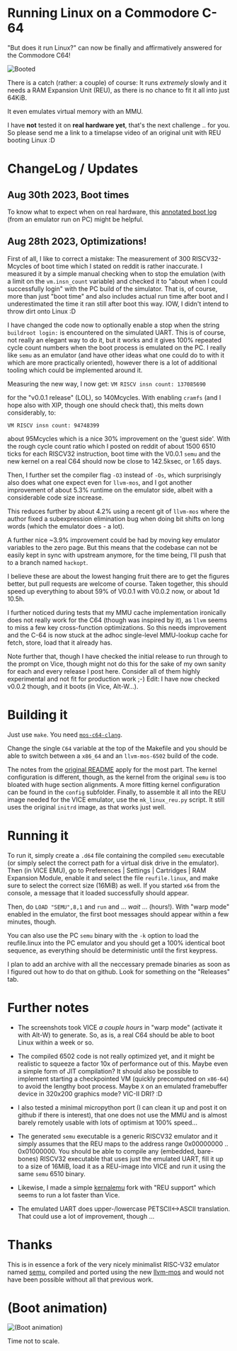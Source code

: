 # Running Linux on a Commodore C-64

"But does it run Linux?" can now be finally and affirmatively answered for the Commodore C64!

![Booted](booted.jpeg)

There is a catch (rather: a couple) of course: It runs *extremely* slowly and it needs a RAM Expansion Unit (REU), as there is no chance to fit it all into just 64KiB.

It even emulates virtual memory with an MMU.

I have **not** tested it on **real hardware yet**, that's the next challenge .. for you. So please send me a link to a timelapse video of an original unit with REU booting Linux :D

# ChangeLog / Updates

## Aug 30th 2023, Boot times

To know what to expect when on real hardware, this [annotated boot
log](boot_times.md) (from an emulator run on PC) might be helpful.

## Aug 28th 2023, Optimizations!

First of all, I like to correct a mistake: The measurement of 300
RISCV32-Mcycles of boot time which I stated on reddit is rather
inaccurate. I measured it by a simple manual checking when to stop the
emulation (with a limit on the `vm.insn_count` variable) and checked
it to "about when I could successfully login" with the PC build of the
simulator. That is, of course, more than just "boot time" and also
includes actual run time after boot and I underestimated the time it
ran still after boot this way. IOW, I didn't intend to throw
dirt onto Linux :D

I have changed the code now to optionally enable a stop when the
string `buildroot login:` is encountered on the simulated UART. This
is of course, not really an elegant way to do it, but it works and it
gives 100% repeated cycle count numbers when the boot process is
emulated on the PC. I really like `semu` as an emulator (and have other
ideas what one could do to with it which are more practically
oriented), however there is a lot of additional tooling which could be
implemented around it.

Measuring the new way, I now get:
`
VM RISCV insn count: 137085690
`

for the "v0.0.1 release" (LOL), so 140Mcycles. With enabling `cramfs`
(and I hope also with XIP, though one should check that), this melts
down considerably, to:

`
VM RISCV insn count: 94748399
`

about 95Mcycles which is a nice 30% improvement on the 'guest
side'. With the rough cycle count ratio which I posted on reddit of
about 1500 6510 ticks for each RISCV32 instruction, boot time with the
V0.0.1 `semu` and the new kernel on a real C64 should now be close to
142.5ksec, or 1.65 days.

Then, I further set the compiler flag `-O3` instead of `-Os`, which
surprisingly also does what one expect even for `llvm-mos`, and I got
another improvement of about 5.3% runtime on the emulator side, albeit
with a considerable code size increase.

This reduces further by about 4.2% using a recent git of `llvm-mos`
where the author fixed a subexpression elimination bug when doing bit
shifts on long words (which the emulator does - a lot).

A further nice ~3.9% improvement could be had by moving key emulator
variables to the zero page. But this means that the codebase can not
be easily kept in sync with upstream anymore, for the time being, I'll
push that to a branch named `hackopt`.

I believe these are about the lowest hanging fruit there are to get
the figures better, but pull requests are welcome of course. Taken
together, this should speed up everything to about 59% of V0.0.1 with
V0.0.2 now, or about 1d 10.5h.

I further noticed during tests that my MMU cache implementation
ironically does not really work for the C64 (though was inspired by
it), as `llvm` seems to miss a few key cross-function
optimizations. So this needs improvement and the C-64 is now stuck at
the adhoc single-level MMU-lookup cache for fetch, store, load that it
already has.

Note further that, though I have checked the initial release to run
through to the prompt on Vice, though might not do this for the sake
of my own sanity for each and every release I post here. Consider all
of them highly experimental and not fit for production work ;-) Edit:
I have now checked v0.0.2 though, and it boots (in Vice, Alt-W...).

# Building it

Just use `make`. You need [`mos-c64-clang`](https://github.com/llvm-mos/).

Change the single `C64` variable at the top of the Makefile and you should be able to switch between a `x86_64` and an `llvm-mos-6502` build of the code.

The notes from the [original README](README.original.md) apply for the most part. The kernel configuration is different, though, as the kernel from the original `semu` is too bloated with huge section alignments. A more fitting kernel configuration can be found in the `config` subfolder. Finally, to assemble it all into the REU image needed for the VICE emulator, use the `mk_linux_reu.py` script. It still uses the original `initrd` image, as that works just well.

# Running it

To run it, simply create a `.d64` file containing the compiled `semu` executable (or simply select the correct path for a virtual disk drive in the emulator). Then (in VICE EMU), go to Preferences | Settings | Cartridges | RAM Expansion Module, enable it and select the file `reufile.linux`, and make sure to select the correct size (16MiB) as well. If you started `x64` from the console, a message that it loaded successfully should appear.

Then, do `LOAD "SEMU",8,1` and `run` and ... *wait* ... (hours!). With "warp mode" enabled in the emulator, the first boot messages should appear within a few minutes, though.

You can also use the PC `semu` binary with the `-k` option to load the reufile.linux into the PC emulator and you should get a 100% identical boot sequence, as everything should be deterministic until the first keypress.

I plan to add an archive with all the neccessary premade binaries as soon as I figured out how to do that on github. Look for something on the "Releases" tab.

# Further notes

- The screenshots took VICE *a couple hours* in "warp mode" (activate it with Alt-W) to generate. So, as is, a real C64 should be able to boot Linux within a week or so.

- The compiled 6502 code is not really optimized yet, and it might be realistic to squeeze a factor 10x of performance out of this. Maybe even a simple form of JIT compilation? It should also be possible to implement starting a checkpointed VM (quickly precomputed on `x86-64`) to avoid the lengthy boot process. Maybe `X` on an emulated framebuffer device in 320x200 graphics mode? VIC-II DRI? :D

- I also tested a minimal micropython port (I can clean it up and post it on github if there is interest), that one does not use the MMU and is almost barely remotely usable with lots of optimism at 100% speed...

- The generated `semu` executable is a generic RISCV32 emulator and it simply assumes that the REU maps to the address range 0x00000000 .. 0x01000000. You should be able to compile any (embedded, bare-bones) RISCV32 executable that uses just the emulated UART, fill it up to a size of 16MiB, load it as a REU-image into VICE and run it using the same `semu` 6510 binary.

- Likewise, I made a simple [kernalemu](https://github.com/mist64/kernalemu) fork with "REU support" which seems to run a lot faster than Vice.

- The emulated UART does upper-/lowercase PETSCII<->ASCII translation. That could use a lot of improvement, though ...

# Thanks

This is in essence a fork of the very nicely minimalist RISC-V32 emulator named [semu](https://github.com/sysprog21/semu), compiled and ported using the new [llvm-mos](https://github.com/llvm-mos/) and would not have been possible without all that previous work.

# (Boot animation)
![(Boot animation)](boot_anim.gif)

Time not to scale.
